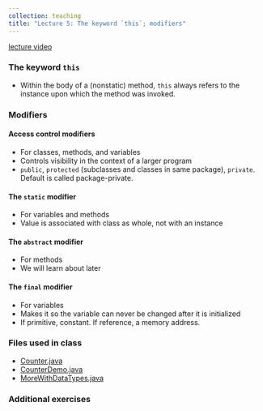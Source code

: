 ```yaml
---
collection: teaching
title: "Lecture 5: The keyword `this`; modifiers"
---
```


[lecture video]()


### The keyword `this`
* Within the body of a (nonstatic) method, `this` always refers to the instance
	upon which the method was invoked.

### Modifiers

#### Access control modifiers
* For classes, methods, and variables
* Controls visibility in the context of a larger program
* `public`, `protected` (subclasses and classes in same package), `private`. Default is called package-private.

#### The `static` modifier
* For variables and methods
* Value is associated with class as whole, not with an instance

#### The `abstract` modifier
* For methods
* We will learn about later

#### The `final` modifier
* For variables
* Makes it so the variable can never be changed after it is initialized
* If primitive, constant. If reference, a memory address.

### Files used in class
* [Counter.java](https://lgw2.github.io/teaching/csci132-fall-2022/lectures/Counter.java)
* [CounterDemo.java](https://lgw2.github.io/teaching/csci132-fall-2022/lectures/CounterDemo.java)
* [MoreWithDataTypes.java](https://lgw2.github.io/teaching/csci132-fall-2022/lectures/MoreWithDataTypes.java)

### Additional exercises


